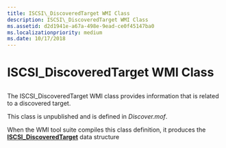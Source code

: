 ```yaml
---
title: ISCSI\_DiscoveredTarget WMI Class
description: ISCSI\_DiscoveredTarget WMI Class
ms.assetid: d2d1941e-a67a-498e-9ead-ce0f45147ba0
ms.localizationpriority: medium
ms.date: 10/17/2018
---
```


# ISCSI\_DiscoveredTarget WMI Class


## <span id="ddk_iscsi_discoveredtarget_wmi_class_kr"></span><span id="DDK_ISCSI_DISCOVEREDTARGET_WMI_CLASS_KR"></span>


The ISCSI\_DiscoveredTarget WMI class provides information that is related to a discovered target.

This class is unpublished and is defined in *Discover.mof*.

When the WMI tool suite compiles this class definition, it produces the [**ISCSI\_DiscoveredTarget**](https://docs.microsoft.com/windows-hardware/drivers/ddi/iscsifnd/ns-iscsifnd-_iscsi_discoveredtarget) data structure

 

 





